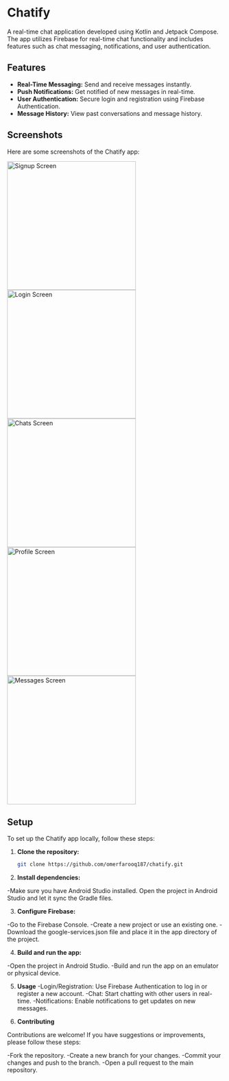 # Chatify

A real-time chat application developed using Kotlin and Jetpack Compose. The app utilizes Firebase for real-time chat functionality and includes features such as chat messaging, notifications, and user authentication.

## Features

- **Real-Time Messaging:** Send and receive messages instantly.
- **Push Notifications:** Get notified of new messages in real-time.
- **User Authentication:** Secure login and registration using Firebase Authentication.
- **Message History:** View past conversations and message history.

## Screenshots

Here are some screenshots of the Chatify app:

<img src="https://github.com/omerfarooq187/chatify/blob/main/app/screens/signup_screen.png" alt="Signup Screen" width="300"/>
<img src="https://github.com/omerfarooq187/chatify/blob/main/app/screens/login_screen.png" alt="Login Screen" width="300"/>
<img src="https://github.com/omerfarooq187/chatify/blob/main/app/screens/chats_screen.png" alt="Chats Screen" width="300"/>
<img src="https://github.com/omerfarooq187/chatify/blob/main/app/screens/profile_screen.png" alt="Profile Screen" width="300"/>
<img src="https://github.com/omerfarooq187/chatify/blob/main/app/screens/messages_screen.png" alt="Messages Screen" width="300"/>


## Setup

To set up the Chatify app locally, follow these steps:

1. **Clone the repository:**

   ```bash
   git clone https://github.com/omerfarooq187/chatify.git

2. **Install dependencies:**

  -Make sure you have Android Studio installed. Open the project in Android Studio and let it sync the Gradle files.

3. **Configure Firebase:**

  -Go to the Firebase Console.
  -Create a new project or use an existing one.
  -Download the google-services.json file and place it in the app directory of the project.

4. **Build and run the app:**

  -Open the project in Android Studio.
  -Build and run the app on an emulator or physical device.

5. **Usage**
  -Login/Registration: Use Firebase Authentication to log in or register a new account.
  -Chat: Start chatting with other users in real-time.
  -Notifications: Enable notifications to get updates on new messages.

6. **Contributing**

Contributions are welcome! If you have suggestions or improvements, please follow these steps:

 -Fork the repository.
 -Create a new branch for your changes.
 -Commit your changes and push to the branch.
 -Open a pull request to the main repository.
